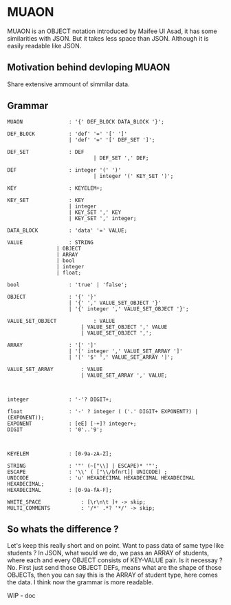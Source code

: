 # MUAON

MUAON is an OBJECT notation introduced by Maifee Ul Asad, it has some similarities with JSON. But it takes less space than JSON. Although it is easily readable like JSON.

## Motivation behind devloping MUAON

Share extensive ammount of simmilar data.


## Grammar
```
MUAON 				: '{' DEF_BLOCK DATA_BLOCK '}';

DEF_BLOCK 			: 'def' '=' '[' ']'
         			| 'def' '=' '[' DEF_SET ']';

DEF_SET 			: DEF
              		        | DEF_SET ',' DEF;

DEF     			: integer '(' ')'
                	        | integer '(' KEY_SET ')';

KEY 				: KEYELEM+;

KEY_SET 			: KEY
       				| integer
       				| KEY_SET ',' KEY
       				| KEY_SET ',' integer;

DATA_BLOCK 			: 'data' '=' VALUE;

VALUE 				: STRING 
				| OBJECT 
				| ARRAY 
				| bool
				| integer 
				| float;

bool 				: 'true' | 'false';

OBJECT 				: '{' '}'
        			| '{' ',' VALUE_SET_OBJECT '}'
        			| '{' integer ',' VALUE_SET_OBJECT '}';

VALUE_SET_OBJECT    		: VALUE
                		| VALUE_SET_OBJECT ',' VALUE
                		| VALUE_SET_OBJECT ',';

ARRAY 				: '[' ']'
      				| '[' integer ',' VALUE_SET_ARRAY ']'
     				| '[' '$' ',' VALUE_SET_ARRAY ']';

VALUE_SET_ARRAY 		: VALUE
            			| VALUE_SET_ARRAY ',' VALUE;



integer 			: '-'? DIGIT+;

float 				: '-' ? integer ( ('.' DIGIT+ EXPONENT?) | (EXPONENT));
EXPONENT 			: [eE] [-+]? integer+;
DIGIT 				: '0'..'9';



KEYELEM 			: [0-9a-zA-Z];

STRING 				: '"' (~["\\] | ESCAPE)* '"';
ESCAPE 				: '\\' ( ["\\/bfnrt]| UNICODE) ;
UNICODE 			: 'u' HEXADECIMAL HEXADECIMAL HEXADECIMAL HEXADECIMAL;
HEXADECIMAL			: [0-9a-fA-F];

WHITE_SPACE 			: [\r\n\t ]+ -> skip;
MULTI_COMMENTS 			: '/*' .*? '*/' -> skip;

```

## So whats the difference ?

Let's keep this really short and on point. Want to pass data of same type like students ? In JSON, what would we do, we pass an ARRAY of students, where each and every OBJECT consists of KEY-VALUE pair. Is it necessay ? No. First just send those OBJECT DEFs, means what are the shape of those OBJECTs, then you can say this is the ARRAY of student type, here comes the data. I think now the grammar is more readable.

WIP - doc
